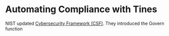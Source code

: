 # Automating Compliance with Tines
NIST updated [Cybersecurity Framework (CSF)](https://www.nist.gov/cyberframework).  They introduced the Govern function 